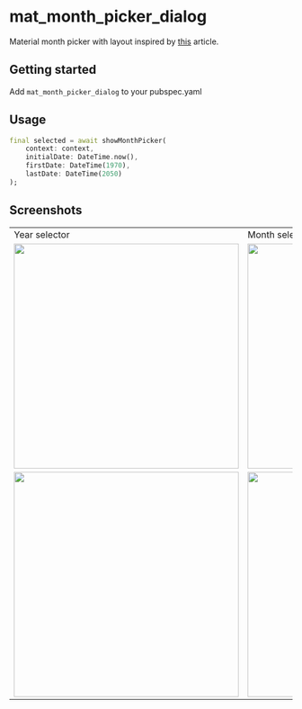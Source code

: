 # mat_month_picker_dialog

Material month picker with layout inspired by [this](https://fluttertutorial.in/month-picker-dialog-in-flutter/) article.

## Getting started

Add `mat_month_picker_dialog` to your pubspec.yaml

## Usage

```dart
final selected = await showMonthPicker(
    context: context,
    initialDate: DateTime.now(),
    firstDate: DateTime(1970),
    lastDate: DateTime(2050)
);
```

## Screenshots

<table>
  <tr>
    <td>Year selector</td>
    <td>Month selector</td>
  </tr>
  <tr>
    <td><img src="https://i.imgur.com/4QQKUgI.png" width=400></td>
    <td><img src="https://i.imgur.com/AKrcAbz.png" width=400></td>
  </tr>
  <tr>
    <td><img src="https://i.imgur.com/w5bOsKt.png" width=400></td>
    <td><img src="https://i.imgur.com/oKKPFn5.png" width=400></td>
  </tr>
 </table>
